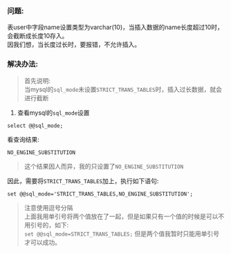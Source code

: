 ### 问题:
表user中字段name设置类型为varchar(10)，当插入数据的name长度超过10时，会截断成长度10存入。  
因我们想，当长度过长时，要报错，不允许插入。  

### 解决办法:
> 首先说明:  
> 当mysql的```sql_mode```未设置```STRICT_TRANS_TABLES```时，插入过长数据，就会进行截断

1. 查看mysql的```sql_mode```设置
```
select @@sql_mode;
```
看查询结果:
```
NO_ENGINE_SUBSTITUTION
```
> 这个结果因人而异，我的只设置了```NO_ENGINE_SUBSTITUTION```  

因此，需要将```STRICT_TRANS_TABLES```加上，执行如下语句:
```
set @@sql_mode='STRICT_TRANS_TABLES,NO_ENGINE_SUBSTITUTION';
```
> 注意使用逗号分隔  
> 上面我用单引号将两个值放在了一起，但是如果只有一个值的时候是可以不用引号的，如下:  
> ```set @@sql_mode=STRICT_TRANS_TABLES;```
> 但是两个值我暂时只能用单引号才可以成功。